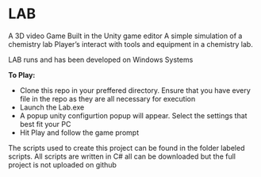 # LAB #
A 3D video Game Built in the Unity game editor
A simple simulation of a chemistry lab
Player’s interact with tools and equipment in a chemistry lab. 


LAB runs and has been developed on Windows Systems 

**To Play:**
  * Clone this repo in your preffered directory. Ensure that you have every file in the repo as they are all necessary for execution
  * Launch the Lab.exe
  * A popup unity configurtion popup will appear. Select the settings that best fit your PC
  * Hit Play and follow the game prompt
 
The scripts used to create this project can be found in the folder labeled scripts. 
All scripts are written in C# all can be downloaded but the full project is not uploaded on github



